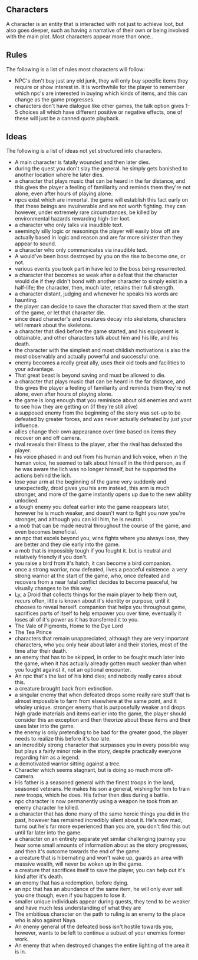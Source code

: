 ## Characters

A character is an entity that is interacted with not just to achieve loot, but also goes deeper, such as having a narrative of their own or being involved with the main plot. Most characters appear more than once..

## Rules

The following is a list of rules most characters will follow:

* NPC's don't buy just any old junk, they will only buy specific items they require or show interest in. It is worthwhile for the player to remember which npc's are interested in buying which kinds of items, and this can change as the game progresses.
* characters don't have dialogue like other games, the talk option gives 1-5 choices all which have different positive or negative effects, one of these will just be a canned quote playback.

## Ideas

The following is a list of ideas not yet structured into characters.

* A main character is fatally wounded and then later dies.
* during the quest you don't slay the general. he simply gets banished to another location where he later dies.
* a character that plays music that can be heard in the far distance, and this gives the player a feeling of familiarity and reminds them they're not alone, even after hours of playing alone.
* npcs exist which are immortal. the game will establish this fact early on that these beings are invulnerable and are not worth fighting. they can however, under extremely rare circumstances, be killed by environmental hazards rewarding high-tier loot.
* a character who only talks via inaudible text.
* seemingly silly logic or reasonings the player will easily blow off are actually based in logic and reason and are far more sinister than they appear to sound.
* a character who only communicates via inaudible text.
* A would've been boss destroyed by you on the rise to become one, or not.
* various events you took part in have led to the boss being resurrected.
* a character that becomes so weak after a defeat that the character would die if they didn't bond with another character to simply exist in a half-life; the character, then, much later, retains their full strength.
* a character distant, judging and whenever he speaks his words are haunting.
* the player can decide to save the character that saved them at the start of the game, or let that character die.
* since dead character's and creatures decay into skeletons, characters will remark about the skeletons.
* a character that died before the game started, and his equipment is obtainable, and other characters talk about him and his life, and his death.
* the character with the simplest and most childish motivations is also the most observably and actually powerful and successful one.
* enemy becomes a really great ally, uses their old tools and facilities to your advantage.
* That great beast is beyond saving and must be allowed to die.
* a character that plays music that can be heard in the far distance, and this gives the player a feeling of familiarity and reminds them they're not alone, even after hours of playing alone.
* the game is long enough that you reminisce about old enemies and want to see how they are getting on (if they're still alive)
* a supposed enemy from the beginning of the story was set-up to be defeated by greater forces, and was never actually defeated by just your influence.
* allies change their own appearance over time based on items they recover on and off camera.
* rival reveals their illness to the player, after the rival has defeated the player.
* his voice phased in and out from his human and lich voice, when in the human voice, he seemed to talk about himself in the third person, as if he was aware the lich was no longer himself, but he supported the actions behind the lich.
* lose your arm at the beginning of the game very suddenly and unexpectedly, droid gives you his arm instead, this arm is much stronger, and more of the game instantly opens up due to the new ability unlocked.
* a tough enemy you defeat earlier into the game reappears later, however he is much weaker, and doesn't want to fight you now you're stronger, and although you can kill him, he is neutral.
* a mob that can be made neutral throughout the course of the game, and even becomes beneficial.
* an npc that excels beyond you, wins fights where you always lose, they are better and they die early into the game.
* a mob that is impossibly tough if you fought it. but is neutral and relatively friendly if you don't.
* you raise a bird from it's hatch, it can become a bird companion.
* once a strong warrior, now defeated, lives a peaceful existence. a very strong warrior at the start of the game, who, once defeated and recovers from a near fatal conflict decides to become peaceful, he visually changes to be this way.
* Ly, a Droid that collects things for the main player to help them out, recurs often, little is known about it's identity or purpose, until it chooses to reveal herself. companion that helps you throughout game, sacrifices parts of itself to help empower you over time, eventually it loses all of it's power as it has transferred it to you.
* The Vale of Pigments, Home to the Dye Lord
* The Tea Prince
* characters that remain unappreciated, although they are very important characters, who you only hear about later and their stories, most of the time after their death.
* an enemy that has to be skipped, in order to be fought much later into the game, when it has actually already gotten much weaker than when you fought against it, not an optional encounter.
* An npc that's the last of his kind dies; and nobody really cares about this.
* a creature brought back from extinction.
* a singular enemy that when defeated drops some really rare stuff that is almost impossible to farm from elsewhere at the same point, and it wholey unique. stronger enemy that is purposefully weaker and drops high grade materials and items earlier into the game, the player should consider this an exception and then theorize about these items and their uses later into the game.
* the enemy is only pretending to be bad for the greater good, the player needs to realize this before it's too late.
* an incredibly strong character that surpasses you in every possible way but plays a fairly minor role in the story, despite practically everyone regarding him as a legend.
* a demotivated warrior sitting against a tree.
* Character which seems stagnant, but is doing so much more off-camera.
* His father is a seasoned general with the finest troops in the land, seasoned veterans. He makes his son a general, wishing for him to train new troops, which he does. His father then dies during a battle.
* npc character is now permanently using a weapon he took from an enemy character he killed.
* a character that has done many of the same heroic things you did in the past, however has remained incredibly silent about it. He's now mad, turns out he's far more experienced than you are, you don't find this out until far later into the game.
* a character on an entirely separate yet similar challenging journey you hear some small amounts of information about as the story progresses, and then it's outcome towards the end of the game.
* a creature that is hibernating and won't wake up, guards an area with massive wealth, will never be woken up in the game.
* a creature that sacrifices itself to save the player, you can help out it's kind after it's death.
* an enemy that has a redemption, before dying.
* an npc that has an abundance of the same item, he will only ever sell you one though, even if you happen to lose it.
* smaller unique individuals appear during quests, they tend to be weaker and have much less understanding of what they are
* The ambitious character on the path to ruling is an enemy to the place who is also against Naya.
* An enemy general of the defeated boss isn't hostile towards you, however, wants to be left to continue a subset of your enemies former work.
* An enemy that when destroyed changes the entire lighting of the area it is in.